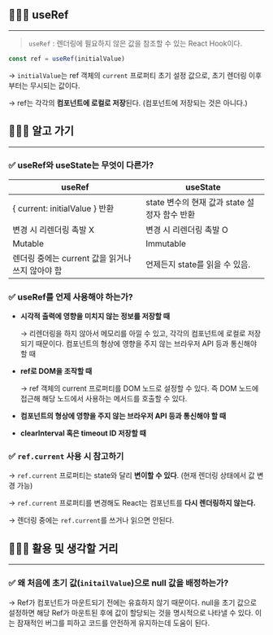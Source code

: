 ## 🧑🏻‍💻 **useRef**

---

> `useRef` : 렌더링에 필요하지 않은 값을 참조할 수 있는 React Hook이다.

```jsx
const ref = useRef(initialValue)
```

 → `initialValue`는 ref 객체의 `current` 프로퍼티 초기 설정 값으로, 초기 렌더링 이후 부터는 무시되는 값이다.

 → ref는 각각의 **컴포넌트에 로컬로 저장**된다. (컴포넌트에 저장되는 것은 아니다.)

## 🧑🏻‍💻 알고 가기

---

### ✅ useRef와 useState는 무엇이 다른가?

| useRef | useState |
| --- | --- |
| { current: initialValue } 반환 | state 변수의 현재 값과 state 설정자 함수 반환 |
| 변경 시 리렌더링 촉발 X | 변경 시 리렌더링 촉발 O |
| Mutable | Immutable |
| 렌더링 중에는 current 값을 읽거나 쓰지 않아야 함 | 언제든지 state를 읽을 수 있음.  |

### ✅ useRef를 언제 사용해야 하는가?

- **시각적 출력에 영향을 미치지 않는 정보를 저장할 때**

  → 리렌더링을 하지 않아서 메모리를 아낄 수 있고, 각각의 컴포넌트에 로컬로 저장되기 때문이다. 컴포넌트의 형상에 영향을 주지 않는 브라우저 API 등과 통신해야 할 때

- **ref로 DOM을 조작할 때**

  → ref 객체의 current 프로퍼티를 DOM 노드로 설정할 수 있다. 즉 DOM 노드에 접근해 해당 노드에서 사용하는 메서드를 호출할 수 있다.

- **컴포넌트의 형상에 영향을 주지 않는 브라우저 API 등과 통신해야 할 때**

- **clearInterval 혹은 timeout ID 저장할 때**

### ✅ `ref.current` 사용 시 참고하기

→  `ref.current` 프로퍼티는 state와 달리 **변이할 수 있다**. (현재 렌더링 상태에서 값 변경 가능)

→  `ref.current` 프로퍼티를 변경해도 React는 컴포넌트를 **다시 렌더링하지 않는다.**

→ 렌더링 중에는 `ref.current`를 쓰거나 읽으면 안된다.


## 🧑🏻‍💻 활용 및 생각할 거리

---

### ✅ 왜 처음에 초기 값(`initailValue`)으로 null 값을 배정하는가?

→ Ref가 컴포넌트가 마운트되기 전에는 유효하지 않기 때문이다. null을 초기 값으로 설정하면 해당 Ref가 마운트된 후에 값이 할당되는 것을 명시적으로 나타낼 수 있다. 이는 잠재적인 버그를 피하고 코드를 안전하게 유지하는데 도움이 된다.